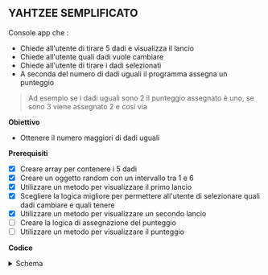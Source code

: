 ## YAHTZEE SEMPLIFICATO

Console app che :

- Chiede all'utente di tirare 5 dadi e visualizza il lancio
- Chiede all'utente quali dadi vuole cambiare
- Chiede all'utente di tirare i dadi selezionati
- A seconda del numero di dadi uguali il programma assegna un punteggio
> Ad esempio se i dadi uguali sono 2 il punteggio assegnato è uno, se sono 3 viene assegnato 2 e così via

**Obiettivo**

- Ottenere il numero maggiori di dadi uguali

**Prerequisiti**

- [x] Creare array per contenere i 5 dadi
- [x] Creare un oggetto random con un intervallo tra 1 e 6
- [x] Utilizzare un metodo per visualizzare il primo lancio
- [X] Scegliere la logica migliore per permettere all'utente di selezionare quali dadi cambiare e quali tenere
- [X] Utilizzare un metodo per visualizzare un secondo lancio
- [ ] Creare la logica di assegnazione del punteggio
- [ ] Utilizzare un metodo per visualizzare il punteggio

**Codice** 

<details>

<summary> Schema </summary>

```mermaid

flowchart TD
    A[Lancio 5 Dadi] --> B{Vuoi rilanciare dei dadi?}
    B -- si --> C[Quali?]
    C --> D[Rilancio dadi scelti]
    D --> E
    B -- No ----> E[Fine]

    F[Regole] --> G[1-Si lanciano 5 dadi]
    F --> H[2-Lo scopo è avere più numeri uguali sui dadi]
    F --> I[3-Si può decidere di lanciare dei dadi una seconda volta]

```

</details>